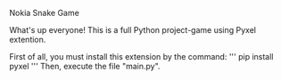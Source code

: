 Nokia Snake Game

What's up everyone!
    This is a full Python project-game using Pyxel extention.

First of all, you must install this extension by the command:
 '''
 pip install pyxel
 '''
Then, execute the file "main.py".